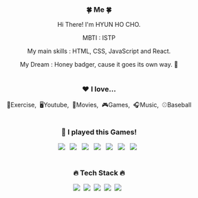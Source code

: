 <div align="center">
<h3>🍀 Me 🍀</h3>
<p>Hi There! I'm HYUN HO CHO.</p>
<p> MBTI : ISTP
<p> My main skills : HTML, CSS, JavaScript and React.</p>
<p> My Dream : Honey badger, cause it goes its own way. 🦛</p>

  
#
<h3>❤️ I love...</h3>
<p>💪Exercise,&nbsp;&nbsp;🖥Youtube,&nbsp;&nbsp;🎥Movies,&nbsp;&nbsp;🎮Games,&nbsp;&nbsp;🎧Music,&nbsp;&nbsp;⚾Baseball </p>

#
  <h3> 🎰 I played this Games! </h3>
    <img src="https://img.shields.io/badge/-VALORANT-FA4454?style=flat&logo=Valorant&logoColor=white"/>&nbsp;&nbsp;
    <img src="https://img.shields.io/badge/-League Of Legends-D32936?style=flat&logo=Riot Games&logoColor=white"/>&nbsp;&nbsp;
    <img src="https://img.shields.io/badge/-OVERWATCH-148EFF?style=flat&logo=Battle.net&logoColor=white"/>&nbsp;&nbsp;
    <img src="https://img.shields.io/badge/BATTLEGROUND-FFD400?style=flat&logo=appveyor&logo=html5&logoColor=white"/>&nbsp;&nbsp;
    <img src="https://img.shields.io/badge/APEX-CC0000?style=flat&logo=appveyor&logo=html5&logoColor=white"/>&nbsp;&nbsp;
    <img src="https://img.shields.io/badge/LOSTARK-FFCC33?style=flat&logo=appveyor&logo=html5&logoColor=white"/>&nbsp;&nbsp;
    <img src="https://img.shields.io/badge/DIABLO 3-333333?style=flat&logo=appveyor&logo=html5&logoColor=white"/>&nbsp;&nbsp;

#
<h3>🔥 Tech Stack 🔥</h3>
<p><img src="https://img.shields.io/badge/HTML5-E34F26?style=flat&logo=html5&logoColor=white"/>&nbsp;&nbsp;<img src="https://img.shields.io/badge/CSS3-1572B6?style=flat&logo=css3&logoColor=white"/>&nbsp;&nbsp;<img src="https://img.shields.io/badge/Scss-green?style=flat&logo=Sass&logoColor=CC6699"/>&nbsp;&nbsp;<img src="https://img.shields.io/badge/JavaScript-gray?style=flat&logo=JavaScript&logoColor=F7DF1E"/>&nbsp;&nbsp;<img src="https://img.shields.io/badge/React-whitestyle=flat&logo=jQuery&logoColor=black"/>&nbsp;&nbsp;
<!--
**J02H/J02H** is a ✨ _special_ ✨ repository because its `README.md` (this file) appears on your GitHub profile.

Here are some ideas to get you started:

- 🔭 I’m currently working on ...
- 🌱 I’m currently learning ...
- 👯 I’m looking to collaborate on ...
- 🤔 I’m looking for help with ...
- 💬 Ask me about ...
- 📫 How to reach me: ...
- 😄 Pronouns: ...
- ⚡ Fun fact: ...
-->
